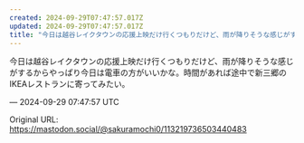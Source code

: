 ```yaml
---
created: 2024-09-29T07:47:57.017Z
updated: 2024-09-29T07:47:57.017Z
title: "今日は越谷レイクタウンの応援上映だけ行くつもりだけど、雨が降りそうな感じがするからやっぱり今日は電車の方がいいかな。時間があれば途中で新三郷のIKEAレストラン[...]"
---
```


<p>今日は越谷レイクタウンの応援上映だけ行くつもりだけど、雨が降りそうな感じがするからやっぱり今日は電車の方がいいかな。時間があれば途中で新三郷のIKEAレストランに寄ってみたい。</p>

&mdash; 2024-09-29 07:47:57 UTC

Original URL: https://mastodon.social/@sakuramochi0/113219736503440483
